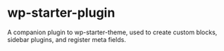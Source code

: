 # wp-starter-plugin
A companion plugin to wp-starter-theme, used to create custom blocks, sidebar plugins, and register meta fields.
